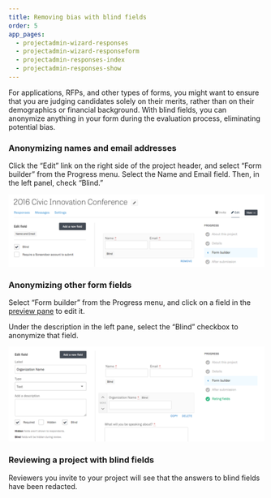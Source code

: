 ```yaml
---
title: Removing bias with blind fields
order: 5
app_pages:
  - projectadmin-wizard-responses
  - projectadmin-wizard-responseform
  - projectadmin-responses-index
  - projectadmin-responses-show
---
```


For applications, RFPs, and other types of forms, you might want to ensure that you are judging candidates solely on their merits, rather than on their demographics or financial background. With blind fields, you can anonymize anything in your form during the evaluation process, eliminating potential bias.

### Anonymizing names and email addresses

Click the &ldquo;Edit&rdquo; link on the right side of the project header, and select &ldquo;Form builder&rdquo; from the Progress menu. Select the Name and Email field. Then, in the left panel, check &ldquo;Blind.&rdquo;

![Turning names and emails into blind fields.](../images/bias_1.png)

### Anonymizing other form fields

Select &ldquo;Form builder&rdquo; from the Progress menu, and click on a field in the [preview pane](/articles/screendoor/your_form/building_your_form.html#getting-started) to edit it.

Under the description in the left pane, select the &ldquo;Blind&rdquo; checkbox to anonymize that field.

![Making a form field blind.](../images/bias_2.png)

### Reviewing a project with blind fields

Reviewers you invite to your project will see that the answers to blind fields have been redacted.
